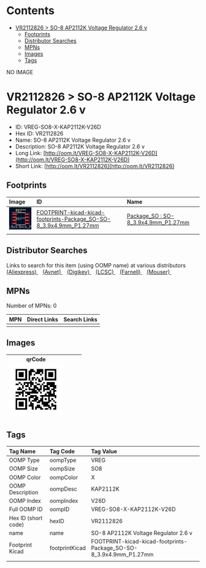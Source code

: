 



Contents
========

* [VR2112826 > SO-8 AP2112K Voltage Regulator 2.6 v](#vr2112826--so-8-ap2112k-voltage-regulator-26-v)
	* [Footprints](#footprints)
	* [Distributor Searches](#distributor-searches)
	* [MPNs](#mpns)
	* [Images](#images)
	* [Tags](#tags)
  
NO IMAGE  
# VR2112826 > SO-8 AP2112K Voltage Regulator 2.6 v

- ID: VREG-SO8-X-KAP2112K-V26D
- Hex ID: VR2112826
- Name: SO-8 AP2112K Voltage Regulator 2.6 v
- Description: SO-8 AP2112K Voltage Regulator 2.6 v
- Long Link: [http://oom.lt/VREG-SO8-X-KAP2112K-V26D](http://oom.lt/VREG-SO8-X-KAP2112K-V26D)
- Short Link: [http://oom.lt/VR2112826](http://oom.lt/VR2112826)

## Footprints
  

|Image|ID|Name|
| :--- | :--- | :--- |
|[![](https://raw.githubusercontent.com/oomlout/oomlout_OOMP_eda_V2/main/FOOTPRINT/kicad/kicad-footprints/Package_SO/SO-8_3.9x4.9mm_P1.27mm/image_140.png)](https://github.com/oomlout/oomlout_OOMP_eda_V2/tree/main/FOOTPRINT/kicad/kicad-footprints/Package_SO/SO-8_3.9x4.9mm_P1.27mm/)|[FOOTPRINT-kicad-kicad-footprints-Package_SO-SO-8_3.9x4.9mm_P1.27mm](https://github.com/oomlout/oomlout_OOMP_eda_V2/tree/main/FOOTPRINT/kicad/kicad-footprints/Package_SO/SO-8_3.9x4.9mm_P1.27mm/)|[Package_SO : SO-8_3.9x4.9mm_P1.27mm](https://github.com/oomlout/oomlout_OOMP_eda_V2/tree/main/FOOTPRINT/kicad/kicad-footprints/Package_SO/SO-8_3.9x4.9mm_P1.27mm/)|
||||

## Distributor Searches
  
Links to search for this item (using OOMP name) at various distributors  
[(Aliexpress) ](https://www.aliexpress.com/wholesale?SearchText=1117SO-8+AP2112K+Voltage+Regulator+2.6+v)&nbsp;&nbsp;&nbsp;[(Avnet) ](https://www.avnet.com/shop/us/search/SO-8+AP2112K+Voltage+Regulator+2.6+v)&nbsp;&nbsp;&nbsp;[(Digikey) ](https://www.digikey.co.uk/en/products/result?s=SO-8+AP2112K+Voltage+Regulator+2.6+v)&nbsp;&nbsp;&nbsp;[(LCSC) ](https://www.lcsc.com/search?q=SO-8+AP2112K+Voltage+Regulator+2.6+v)&nbsp;&nbsp;&nbsp;[(Farnell) ](https://uk.farnell.com/search?st=SO-8+AP2112K+Voltage+Regulator+2.6+v)&nbsp;&nbsp;&nbsp;[(Mouser) ](https://www.mouser.com/c/?q=SO-8+AP2112K+Voltage+Regulator+2.6+v)&nbsp;&nbsp;&nbsp;
## MPNs
  
Number of MPNs: 0  

|MPN|Direct Links|Search Links|
| :--- | :--- | :--- |
||||

## Images
  

|qrCode<br>[![](https://raw.githubusercontent.com/oomlout/oomlout_OOMP_parts_V2/main/VREG/SO8/X/KAP2112K/V26D/qrCode_140.png)](https://github.com/oomlout/oomlout_OOMP_parts_V2/tree/main/VREG/SO8/X/KAP2112K/V26D/qrCode.png)||||
| :---: | :---: | :---: | :---: |

## Tags
  

|Tag Name|Tag Code|Tag Value|
| :--- | :--- | :--- |
|OOMP Type|oompType|VREG|
|OOMP Size|oompSize|SO8|
|OOMP Color|oompColor|X|
|OOMP Description|oompDesc|KAP2112K|
|OOMP Index|oompIndex|V26D|
|Full OOMP ID|oompID|VREG-SO8-X-KAP2112K-V26D|
|Hex ID (short code)|hexID|VR2112826|
|name|name|SO-8 AP2112K Voltage Regulator 2.6 v|
|Footprint Kicad|footprintKicad|FOOTPRINT-kicad-kicad-footprints-Package_SO-SO-8_3.9x4.9mm_P1.27mm|
||||
